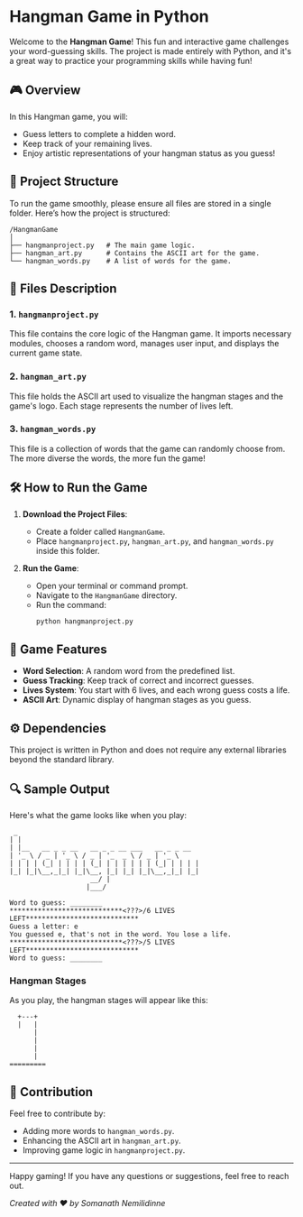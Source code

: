 # Hangman Game in Python

Welcome to the **Hangman Game**! This fun and interactive game challenges your word-guessing skills. The project is made entirely with Python, and it's a great way to practice your programming skills while having fun!

## 🎮 Overview

In this Hangman game, you will:
- Guess letters to complete a hidden word.
- Keep track of your remaining lives.
- Enjoy artistic representations of your hangman status as you guess!

## 📂 Project Structure

To run the game smoothly, please ensure all files are stored in a single folder. Here’s how the project is structured:

```
/HangmanGame
│
├── hangmanproject.py   # The main game logic.
├── hangman_art.py      # Contains the ASCII art for the game.
└── hangman_words.py    # A list of words for the game.
```

## 📄 Files Description

### 1. `hangmanproject.py`
This file contains the core logic of the Hangman game. It imports necessary modules, chooses a random word, manages user input, and displays the current game state.

### 2. `hangman_art.py`
This file holds the ASCII art used to visualize the hangman stages and the game's logo. Each stage represents the number of lives left.

### 3. `hangman_words.py`
This file is a collection of words that the game can randomly choose from. The more diverse the words, the more fun the game!

## 🛠️ How to Run the Game

1. **Download the Project Files**:
   - Create a folder called `HangmanGame`.
   - Place `hangmanproject.py`, `hangman_art.py`, and `hangman_words.py` inside this folder.

2. **Run the Game**:
   - Open your terminal or command prompt.
   - Navigate to the `HangmanGame` directory.
   - Run the command:
     ```bash
     python hangmanproject.py
     ```

## 🎨 Game Features

- **Word Selection**: A random word from the predefined list.
- **Guess Tracking**: Keep track of correct and incorrect guesses.
- **Lives System**: You start with 6 lives, and each wrong guess costs a life.
- **ASCII Art**: Dynamic display of hangman stages as you guess.

## ⚙️ Dependencies

This project is written in Python and does not require any external libraries beyond the standard library.

## 🔍 Sample Output

Here's what the game looks like when you play:

```
 _                                             
| |                                            
| |__   __ _ _ __   __ _ _ __ ___   __ _ _ __  
| '_ \ / _ | '_ \ / _ | '_  _ \ / _ | '_ \ 
| | | | (_| | | | | (_| | | | | | | (_| | | | |
|_| |_|\__,_|_| |_|\__, |_| |_| |_|\__,_|_| |_| 
                    __/ |                      
                   |___/    

Word to guess: ________
****************************<???>/6 LIVES LEFT****************************
Guess a letter: e
You guessed e, that's not in the word. You lose a life.
****************************<???>/5 LIVES LEFT****************************
Word to guess: ________
```
### Hangman Stages
As you play, the hangman stages will appear like this:

```
  +---+
  |   |
      |
      |
      |
      |
=========
```

## 📝 Contribution

Feel free to contribute by:
- Adding more words to `hangman_words.py`.
- Enhancing the ASCII art in `hangman_art.py`.
- Improving game logic in `hangmanproject.py`.

---

Happy gaming! If you have any questions or suggestions, feel free to reach out.

*Created with ❤️ by Somanath Nemilidinne*
